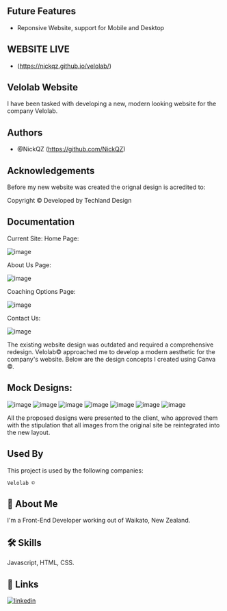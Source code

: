 ## Future Features

- Reponsive Website, support for Mobile and Desktop

## WEBSITE LIVE

- (https://nickqz.github.io/velolab/)
  
## Velolab Website

I have been tasked with developing a new, modern looking website for the company Velolab.

## Authors

- @NickQZ (https://github.com/NickQZ)

## Acknowledgements

Before my new website was created the orignal design is acredited to:

Copyright © Developed by Techland Design

## Documentation

Current Site: Home Page:

![image](https://github.com/user-attachments/assets/803e6e68-528c-4dba-86c2-43132dfe223a)



About Us Page:

![image](https://github.com/user-attachments/assets/f41daf50-743c-4596-8674-927fba700e91)



Coaching Options Page:

![image](https://github.com/user-attachments/assets/efc15bae-ba36-4823-a972-fb775ba6feb2)


Contact Us:

![image](https://github.com/user-attachments/assets/e9c7c6f1-6265-455a-b049-9e79cf0132ba)


The existing website design was outdated and required a comprehensive redesign. Velolab© approached me to develop a modern aesthetic for the company's website. Below are the design concepts I created using Canva ©.

## Mock Designs:

![image](https://github.com/user-attachments/assets/334a5d37-2bf1-46a4-8721-559fe4044872)
![image](https://github.com/user-attachments/assets/4d83526d-7e65-4386-a43e-b9c46367e26a)
![image](https://github.com/user-attachments/assets/8c8620d2-d808-4948-b021-c993b5360612)
![image](https://github.com/user-attachments/assets/eea56f07-8d0b-4123-8561-59f5b5fb6f06)
![image](https://github.com/user-attachments/assets/20ea5f99-5f12-4973-a0e6-32f32ba7bda1)
![image](https://github.com/user-attachments/assets/554a3d13-2449-42c3-8dbe-cfdcbe1d389b)
![image](https://github.com/user-attachments/assets/152bc6ba-be51-4021-8d6a-d1584da46487)


All the proposed designs were presented to the client, who approved them with the stipulation that all images from the original site be reintegrated into the new layout.

    

## Used By

This project is used by the following companies:

    Velolab ©

## 🚀 About Me

I'm a Front-End Developer working out of Waikato, New Zealand.

## 🛠 Skills

Javascript, HTML, CSS.

## 🔗 Links

[![linkedin](https://img.shields.io/badge/linkedin-0A66C2?style=for-the-badge&logo=linkedin&logoColor=white)](https://www.linkedin.com/in/nicholas-jones-822283260/)

